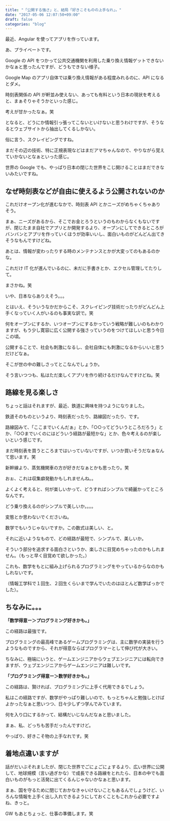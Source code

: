 ```yaml
---
title: "「公開する強さ」と、結局「好きこそものの上手なれ」。"
date: "2017-05-06 12:07:50+09:00"
draft: false
categories: "blog"
---
```

最近、Angular を使ってアプリを作っています。

あ、プライベートです。

Google の API をつかって公共交通機関を利用した乗り換え情報ゲットできないかなぁと思ったんですが、どうもできない様子。

Google Map のアプリ自体では乗り換え情報がある程度みれるのに、API になるとダメ。

時刻表関係の API が軒並み使えない、あっても有料という日本の現状を考えると、まぁそりゃそうかといった感じ。

考えが甘かったなぁ。笑

となると、どうにか情報引っ張ってこないといけないと思うわけですが、そうなるとウェブサイトから抽出してくるしかない。

俗に言う、スクレイピングですね。

まだその辺の技術、特に正規表現などはまだアマちゃんなので、やりながら覚えていかないとなぁといった感じ。

世界の Google でも、やっぱり日本の閉じた世界をこじ開けることはまだできないみたいですね。

<h2>なぜ時刻表などが自由に使えるよう公開されないのか</h2>

これだけオープン化が進むなかで、時刻表 API とかニーズがめちゃくちゃありそう。

まぁ、ニーズがあるから、そこでお金とろうというのもわからなくもないですが、閉じたまま自社でアプリとか開発するより、オープンにしてできるところがバンバンとアプリを作っていくほうが効率いいし、面白いものがどんどん出てきそうなもんですけどね。

あとは、情報が変わったりする時のメンテナンスとかが大変ってのもあるのかな。

これだけ IT 化が進んでいるのに、未だに手書きとか、エクセル管理してたりして。

まさかね。笑

いや、日本ならありえそう。。。

とはいえ、そういうなかだからこそ、スクレイピング技術だったりがどんどん上手くなっていく人がいるのも事実な訳で。笑

何をオープンにするか、いつオープンにするかっていう戦略が難しいのもわかりますが、もう少し寛容に広く公開する強さっていうのをつけてほしいと思う今日この頃。

公開することで、社会も刺激になるし、会社自体にも刺激になるからいいと思うだけどなぁ。

そこが世の中の難しさってとこなんでしょうか。

そう言いつつも、私はただ楽しくアプリを作り続けるだけなんですけどね。笑

<h2>路線を見る楽しさ</h2>

ちょっと話はそれますが、最近、鉄道に興味を持つようになりました。

鉄道そのものというより、時刻表だったり、路線図だったり、です。

路線図みて、「ここまでいくんだぁ」とか、「○○ってどういうところだろう」とか、「○○までいくのにはどういう経路が最短かな」とか、色々考えるのが楽しいという感じです。

まだ時刻表を買うところまではいっていないですが、いつか買いそうだなぁなんて思います。笑

新幹線より、蒸気機関車の方が好きだなぁとかも思ったり。笑

おぉ、これは収集癖発動かもしれませんね。。

よくよく考えると、何が楽しいかって、どうすればシンプルで綺麗かってところなんです。

どう乗り換えるのがシンプルで美しいか。。。。

変態とか思わないでくださいね。

数学でもいうじゃないですか。この数式は美しい、と。

それに近いようなもので、どの経路が最短で、シンプルで、美しいか。

そういう部分を追求する面白さというか、楽しさに目覚めちゃったのかもしれません。（もっと早く目覚めて欲しかった。）

これも、数学をもとに組み上げられるプログラミングをやっているからなのかもしれないです。

（情報工学科で１回生、２回生くらいまで学んでいたのはほとんど数学ばっかでした）。

<h2>ちなみに。。。</h2>

<strong>「数学得意ー＞プログラミング好きかも。」</strong>

この経路は最強です。

プログラミングの最高峰であるゲームプログラミングは、主に数学の実装を行うようなものですから、それが得意ならばプログラマーとして伸び代が大きい。

ちなみに、極端にいうと、ゲームエンジニアからウェブエンジニアには転向できますが、ウェブエンジニアからゲームエンジニアは難しいです。

<strong>「プログラミング得意ー＞数学好きかも。」</strong>

この経路は、賢ければ、プログラミングに上手く代用できるでしょう。

私はこの経路ですが、数学がやっぱり難しいので、もっとちゃんと勉強しとけばよかったなぁと思いつつ、日々少しずつ学んでみています。

何を入り口にするかって、結構だいじなんだなぁと思いました。

まぁ、私、どっちも苦手だったんですけど。

やっぱり、好きこそ物の上手なれです。笑

<h2>着地点違いますが</h2>

話がだいぶそれましたが、閉じた世界でごにょごにょするより、広い世界に公開して、地球規模（言い過ぎかな）で成長できる路線をとれたら、日本の中でも面白いものがもっと活発に出てくるんじゃないかなぁと思います。

まぁ、国を守るために閉じておかなきゃいけないこともあるんでしょうけど、いろんな情報を上手く出し入れできるようにしておくこともこれから必要ですよね、きっと。

GW もあとちょっと、仕事の準備します。笑